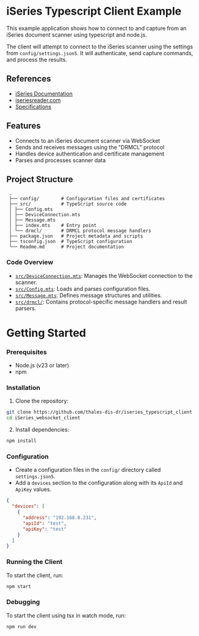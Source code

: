# iSeries Typescript Client Example

This example application shows how to connect to and capture from an iSeries document scanner using typescript and node.js.

The client will attempt to connect to the iSeries scanner using the settings from `config/settings.json5`. It will authenticate, send capture commands, and process the results.

## References

- [iSeries Documentation](https://docs.drcloud.ue1.ibs28.acloud.thalescloud.io/#/iseriies)
- [iseriesreader.com](https://portal.drcloud.ue1.ibs28.acloud.thalescloud.io/#/iseriies)
- [Specifications](https://www.thalesgroup.com/en/markets/digital-identity-and-security/government/document-readers)

## Features

- Connects to an iSeries document scanner via WebSocket
- Sends and receives messages using the "DRMCL" protocol
- Handles device authentication and certificate management
- Parses and processes scanner data

## Project Structure

```
 . 
 ├── config/        # Configuration files and certificates 
 ├── src/           # TypeScript source code
 │ ├── Config.mts
 │ ├── DeviceConnection.mts
 │ ├── Message.mts
 │ ├── index.mts    # Entry point 
 │ └── drmcl/       # DRMCL protocol message handlers 
 ├── package.json   # Project metadata and scripts 
 ├── tsconfig.json  # TypeScript configuration 
 └── Readme.md      # Project documentation
```


### Code Overview

- [`src/DeviceConnection.mts`](src/DeviceConnection.mts): Manages the WebSocket connection to the scanner.
- [`src/Config.mts`](src/Config.mts): Loads and parses configuration files.
- [`src/Message.mts`](src/Message.mts): Defines message structures and utilities.
- [`src/drmcl/`](src/drmcl/): Contains protocol-specific message handlers and result parsers.

# Getting Started

### Prerequisites

- Node.js (v23 or later)
- npm

### Installation

1. Clone the repository:
```sh
git clone https://github.com/thales-dis-dr/iseries_typescript_client
cd iSeries_websocket_client
```

2. Install dependencies:
```sh
npm install
```

### Configuration

- Create a configuration files in the `config/` directory called `settings.json5`.
- Add a `devices` section to the configuration along with its `ApiId` and `ApiKey` values.
```json
{
  "devices": [
    {
      "address": "192.168.0.231",
      "apiId": "test",
      "apiKey": "test"
    }
  ]
}
```

### Running the Client

To start the client, run:
```sh
npm start
```

### Debugging

To start the client using tsx in watch mode, run:

```sh
npm run dev
```

